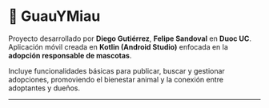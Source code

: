 # 🐶 GuauYMiau

Proyecto desarrollado por **Diego Gutiérrez**, **Felipe Sandoval** en **Duoc UC**.  
Aplicación móvil creada en **Kotlin (Android Studio)** enfocada en la **adopción responsable de mascotas**.

Incluye funcionalidades básicas para publicar, buscar y gestionar adopciones, promoviendo el bienestar animal y la conexión entre adoptantes y dueños.

---
